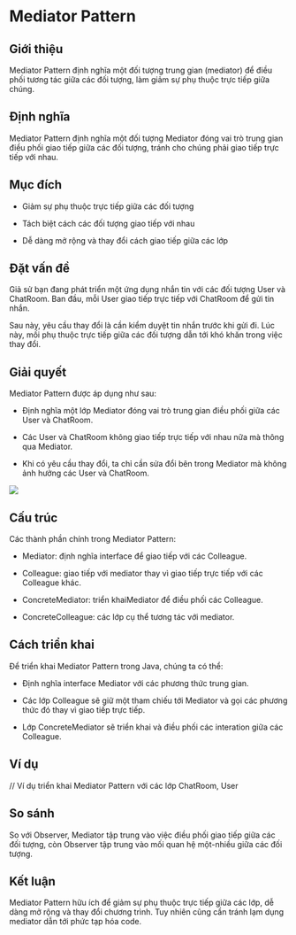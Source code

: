# Mediator Pattern

## Giới thiệu

Mediator Pattern định nghĩa một đối tượng trung gian (mediator) để điều phối tương tác giữa các đối tượng, làm giảm sự phụ thuộc trực tiếp giữa chúng.

## Định nghĩa

Mediator Pattern định nghĩa một đối tượng Mediator đóng vai trò trung gian điều phối giao tiếp giữa các đối tượng, tránh cho chúng phải giao tiếp trực tiếp với nhau.

## Mục đích

- Giảm sự phụ thuộc trực tiếp giữa các đối tượng

- Tách biệt cách các đối tượng giao tiếp với nhau

- Dễ dàng mở rộng và thay đổi cách giao tiếp giữa các lớp

## Đặt vấn đề

Giả sử bạn đang phát triển một ứng dụng nhắn tin với các đối tượng User và ChatRoom. Ban đầu, mỗi User giao tiếp trực tiếp với ChatRoom để gửi tin nhắn.

Sau này, yêu cầu thay đổi là cần kiểm duyệt tin nhắn trước khi gửi đi. Lúc này, mối phụ thuộc trực tiếp giữa các đối tượng dẫn tới khó khăn trong việc thay đổi.

## Giải quyết

Mediator Pattern được áp dụng như sau:

- Định nghĩa một lớp Mediator đóng vai trò trung gian điều phối giữa các User và ChatRoom.

- Các User và ChatRoom không giao tiếp trực tiếp với nhau nữa mà thông qua Mediator.

- Khi có yêu cầu thay đổi, ta chỉ cần sửa đổi bên trong Mediator mà không ảnh hưởng các User và ChatRoom.

![](https://refactoring.guru/images/patterns/diagrams/mediator/structure.png)

## Cấu trúc

Các thành phần chính trong Mediator Pattern:

- Mediator: định nghĩa interface để giao tiếp với các Colleague.

- Colleague: giao tiếp với mediator thay vì giao tiếp trực tiếp với các Colleague khác.

- ConcreteMediator: triển khaiMediator để điều phối các Colleague.

- ConcreteColleague: các lớp cụ thể tương tác với mediator.

## Cách triển khai

Để triển khai Mediator Pattern trong Java, chúng ta có thể:

- Định nghĩa interface Mediator với các phương thức trung gian.

- Các lớp Colleague sẽ giữ một tham chiếu tới Mediator và gọi các phương thức đó thay vì giao tiếp trực tiếp.

- Lớp ConcreteMediator sẽ triển khai và điều phối các interation giữa các Colleague.

## Ví dụ

// Ví dụ triển khai Mediator Pattern với các lớp ChatRoom, User

## So sánh

So với Observer, Mediator tập trung vào việc điều phối giao tiếp giữa các đối tượng, còn Observer tập trung vào mối quan hệ một-nhiều giữa các đối tượng.

## Kết luận

Mediator Pattern hữu ích để giảm sự phụ thuộc trực tiếp giữa các lớp, dễ dàng mở rộng và thay đổi chương trình. Tuy nhiên cũng cần tránh lạm dụng mediator dẫn tới phức tạp hóa code.